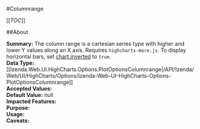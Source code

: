 #Columnrange

[[_TOC_]]

##About

**Summary:**  The column range is a cartesian series type with higher and lower Y values along an X axis. Requires <code>highcharts-more.js</code>. To display horizontal bars, set <a href="#chart.inverted">chart.inverted</a> to <code>true</code>.   
**Data Type:** [[Izenda.Web.UI.HighCharts.Options.PlotOptionsColumnrange|/API/Izenda/Web/UI/HighCharts/Options/Izenda-Web-UI-HighCharts-Options-PlotOptionsColumnrange]]  
**Accepted Values:**   
**Default Value:** null  
**Impacted Features:**   
**Purpose:**   
**Usage:**   
**Caveats:**   

